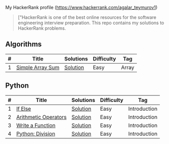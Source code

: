 My HackerRank profile (https://www.hackerrank.com/agalar_teymurov1) 

> ["HackerRank is one of the best online resources for the software engineering interview preparation. This repo contains my solutions to HackerRank problems.

## Algorithms

|  #  |      Title     |   Solutions   | Difficulty  | Tag                   
|-----|----------------|---------------|-------------|-------------
|1|[Simple Array Sum](https://www.hackerrank.com/challenges/simple-array-sum)|[Solution](algorithms/simple-array-sum/Solution.java) |Easy|Array|

## Python

|  #  |      Title     |   Solutions   | Difficulty  | Tag                   
|-----|----------------|---------------|-------------|-------------
|1|[If Else](https://www.hackerrank.com/challenges/py-if-else)|[Solution](python/if-else/solution.py) |Easy|Introduction|
|2|[Arithmetic Operators](https://www.hackerrank.com/challenges/python-arithmetic-operators)|[Solution](python/arithmetic-operators/solution.py) |Easy|Introduction|
|3|[Write a Function](https://www.hackerrank.com/challenges/write-a-function)|[Solution](python/write-a-function/solution.py) |Easy|Introduction|
|4|[Python: Division](https://www.hackerrank.com/challenges/python-division)|[Solution](python/python-division/solution.py) |Easy|Introduction|
